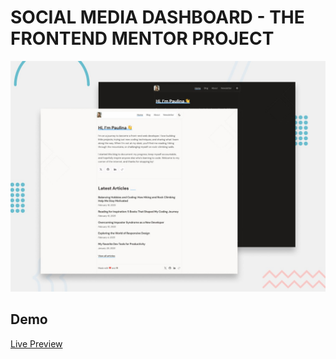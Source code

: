 
# SOCIAL MEDIA DASHBOARD - THE FRONTEND MENTOR PROJECT




![Screenshot](./public/preview.jpg)

  
## Demo

[Live Preview](https://aysenurtatli.github.io/personal-blog/)

  